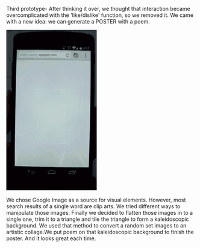 Third prototype- After thinking it over, we thought that interaction became overcomplicated with the 'like/dislike' function, so we removed it. We came with a new idea: we can generate a POSTER with a poem. 

![Third version](../project_images/Plinko_poetry_version_3.gif?raw=true "Third version")

We chose Google Image as a source for visual elements. However, most search results of a single word are clip arts. We tried different ways to manipulate those images. Finally we decided to flatten those images in to a single one, trim it to a triangle and tile the triangle to form a kaleidoscopic background. We used that method to convert a random set images to an artistic collage.We put poem on that kaleidoscopic background to finish the poster. And it looks great each time.



